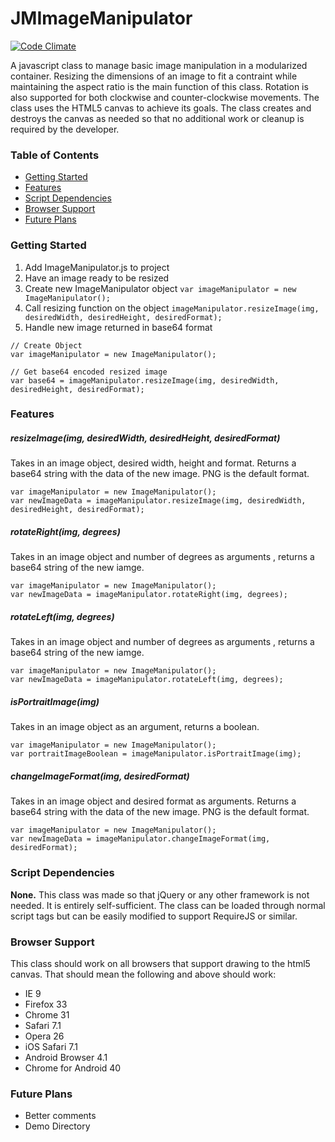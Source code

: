 # JMImageManipulator
[![Code Climate](https://codeclimate.com/github/jonathanmcdaniel/JMImageManipulator/badges/gpa.svg)](https://codeclimate.com/github/jonathanmcdaniel/JMImageManipulator)

A javascript class to manage basic image manipulation in a modularized container. Resizing the dimensions of an image to fit a contraint while maintaining the aspect ratio is the main function of this class. Rotation is also supported for both clockwise and counter-clockwise movements. The class uses the HTML5 canvas to achieve its goals. The class creates and destroys the canvas as needed so that no additional work or cleanup is required by the developer.

### Table of Contents
- [Getting Started](#getting-started)
- [Features](#features)
- [Script Dependencies](#script-dependencies)
- [Browser Support](#browser-support)
- [Future Plans](#future-plans)

### Getting Started
1. Add ImageManipulator.js to project
2. Have an image ready to be resized
3. Create new ImageManipulator object `var imageManipulator = new ImageManipulator();`
4. Call resizing function on the object `imageManipulator.resizeImage(img, desiredWidth, desiredHeight, desiredFormat);`
5. Handle new image returned in base64 format

```
// Create Object
var imageManipulator = new ImageManipulator();

// Get base64 encoded resized image
var base64 = imageManipulator.resizeImage(img, desiredWidth, desiredHeight, desiredFormat);
```

### Features
##### resizeImage(img, desiredWidth, desiredHeight, desiredFormat)
Takes in an image object, desired width, height and format. Returns a base64 string with the data of the new image. PNG is the default format.

```
var imageManipulator = new ImageManipulator();
var newImageData = imageManipulator.resizeImage(img, desiredWidth, desiredHeight, desiredFormat);
```

##### rotateRight(img, degrees)
Takes in an image object and number of degrees as arguments , returns a base64 string of the new iamge.

```
var imageManipulator = new ImageManipulator();
var newImageData = imageManipulator.rotateRight(img, degrees);
```

##### rotateLeft(img, degrees)
Takes in an image object and number of degrees as arguments , returns a base64 string of the new iamge.

```
var imageManipulator = new ImageManipulator();
var newImageData = imageManipulator.rotateLeft(img, degrees);
```

##### isPortraitImage(img)
Takes in an image object as an argument, returns a boolean.

```
var imageManipulator = new ImageManipulator();
var portraitImageBoolean = imageManipulator.isPortraitImage(img);
```

##### changeImageFormat(img, desiredFormat)
Takes in an image object and desired format as arguments. Returns a base64 string with the data of the new image. PNG is the default format.

```
var imageManipulator = new ImageManipulator();
var newImageData = imageManipulator.changeImageFormat(img, desiredFormat);
```

### Script Dependencies
**None.** This class was made so that jQuery or any other framework is not needed. It is entirely self-sufficient. The class can be loaded through normal script tags but can be easily modified to support RequireJS or similar.

### Browser Support
This class should work on all browsers that support drawing to the html5 canvas. That should mean the following and above should work:
- IE 9
- Firefox 33
- Chrome 31
- Safari 7.1
- Opera 26
- iOS Safari 7.1
- Android Browser 4.1
- Chrome for Android 40

### Future Plans
- Better comments
- Demo Directory
